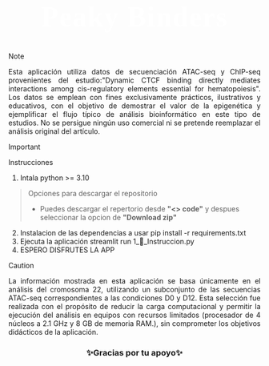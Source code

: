 <link href="https://fonts.googleapis.com/css2?family=Cinzel:wght@700&family=Stardos+Stencil:wght@700&display=swap" rel="stylesheet">
<h1 style='text-align: center; font-family: "Stardos Stencil", serif; font-size: 56px; color: white; letter-spacing: 2px;'>
  🧬 Peaky Binders 🧬
</h1>

> [!NOTE]
> <div align="justify"> Esta aplicación utiliza datos de secuenciación ATAC-seq y ChIP-seq provenientes del estudio:"Dynamic CTCF binding directly mediates interactions among cis-regulatory elements essential for hematopoiesis". Los datos se emplean con fines exclusivamente prácticos, ilustrativos y educativos, con el objetivo de demostrar el valor de la epigenética y ejemplificar el flujo típico de análisis bioinformático en este tipo de estudios. No se persigue ningún uso comercial ni se pretende reemplazar el análisis original del artículo.</div>  

> [!IMPORTANT]
> Instrucciones
> 
> 1. Intala python >= 3.10
> > Opciones para descargar el repositorio   
> > * Puedes descargar el repertorio desde **"<> code"** y despues seleccionar la opcion de **"Download zip"** 
> 2. Instalacion de las dependencias a usar pip install -r requirements.txt
> 3. Ejecuta la aplicación streamlit run 1_💬_Instruccion.py
> 4. ESPERO DISFRUTES LA APP

> [!CAUTION]
> <div align="justify">La información mostrada en esta aplicación se basa únicamente en el análisis del cromosoma 22, utilizando un subconjunto de las secuencias ATAC-seq correspondientes a las condiciones D0 y D12. Esta selección fue realizada con el propósito de reducir la carga computacional y permitir la ejecución del análisis en equipos con recursos limitados (procesador de 4 núcleos a 2.1 GHz y 8 GB de memoria RAM.), sin comprometer los objetivos didácticos de la aplicación.</div>

<h3 align="center"; font-size: 25px; color: white;'>✨Gracias por tu apoyo✨</h1>
